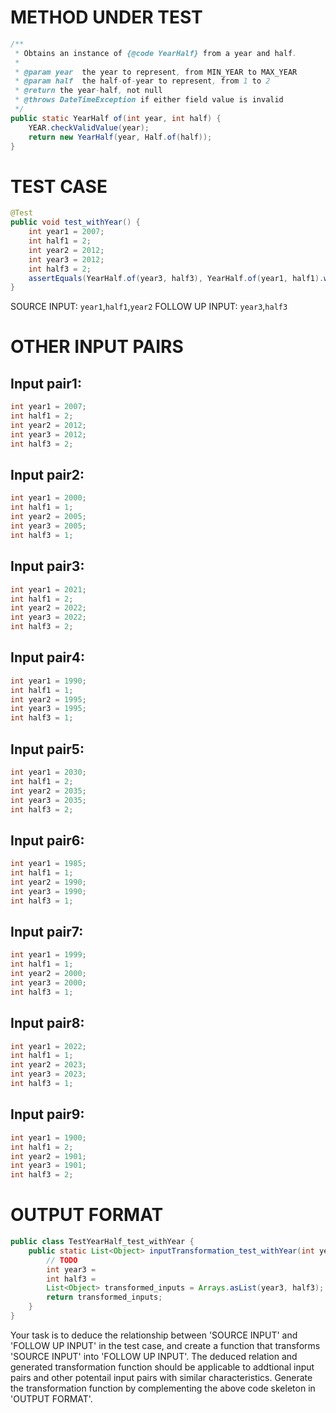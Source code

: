 # METHOD UNDER TEST
```java
/**
 * Obtains an instance of {@code YearHalf} from a year and half.
 *
 * @param year  the year to represent, from MIN_YEAR to MAX_YEAR
 * @param half  the half-of-year to represent, from 1 to 2
 * @return the year-half, not null
 * @throws DateTimeException if either field value is invalid
 */
public static YearHalf of(int year, int half) {
    YEAR.checkValidValue(year);
    return new YearHalf(year, Half.of(half));
}

```


# TEST CASE
```java
@Test
public void test_withYear() {
    int year1 = 2007;
    int half1 = 2;
    int year2 = 2012;
    int year3 = 2012;
    int half3 = 2;
    assertEquals(YearHalf.of(year3, half3), YearHalf.of(year1, half1).withYear(year2));
}

```
SOURCE INPUT: `year1`,`half1`,`year2`
FOLLOW UP INPUT: `year3`,`half3`


# OTHER INPUT PAIRS 
## Input pair1:
```java
int year1 = 2007;
int half1 = 2;
int year2 = 2012;
int year3 = 2012;
int half3 = 2;
```

## Input pair2:
```java
int year1 = 2000;
int half1 = 1;
int year2 = 2005;
int year3 = 2005;
int half3 = 1;
```

## Input pair3:
```java
int year1 = 2021;
int half1 = 2;
int year2 = 2022;
int year3 = 2022;
int half3 = 2;
```

## Input pair4:
```java
int year1 = 1990;
int half1 = 1;
int year2 = 1995;
int year3 = 1995;
int half3 = 1;
```

## Input pair5:
```java
int year1 = 2030;
int half1 = 2;
int year2 = 2035;
int year3 = 2035;
int half3 = 2;
```

## Input pair6:
```java
int year1 = 1985;
int half1 = 1;
int year2 = 1990;
int year3 = 1990;
int half3 = 1;
```

## Input pair7:
```java
int year1 = 1999;
int half1 = 1;
int year2 = 2000;
int year3 = 2000;
int half3 = 1;
```

## Input pair8:
```java
int year1 = 2022;
int half1 = 1;
int year2 = 2023;
int year3 = 2023;
int half3 = 1;
```

## Input pair9:
```java
int year1 = 1900;
int half1 = 2;
int year2 = 1901;
int year3 = 1901;
int half3 = 2;
```



# OUTPUT FORMAT
```java
public class TestYearHalf_test_withYear {
    public static List<Object> inputTransformation_test_withYear(int year1, int half1, int year2)  {
        // TODO
        int year3 = 
		int half3 = 
		List<Object> transformed_inputs = Arrays.asList(year3, half3);
		return transformed_inputs;
    }
}
```
Your task is to deduce the relationship between 'SOURCE INPUT' and 'FOLLOW UP INPUT' in the test case, and create a function that transforms 'SOURCE INPUT' into 'FOLLOW UP INPUT'.
The deduced relation and generated transformation function should be applicable to addtional input pairs and other potentail input pairs with similar characteristics.
Generate the transformation function by complementing the above code skeleton in 'OUTPUT FORMAT'.